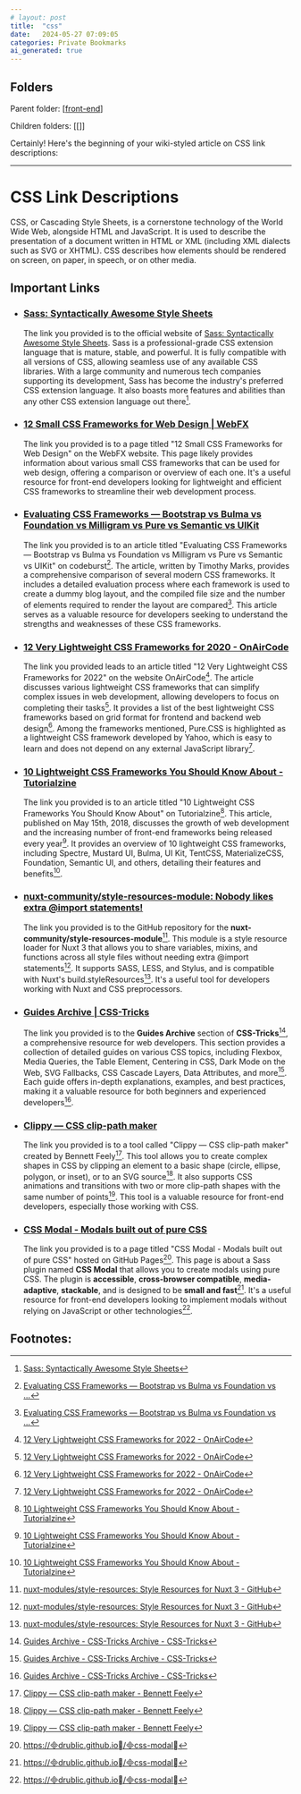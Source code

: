 ```yaml
---
# layout: post
title:  "css"
date:   2024-05-27 07:09:05
categories: Private Bookmarks
ai_generated: true
---
```



## Folders
Parent folder: [[front-end]]

Children folders: [[]]

Certainly! Here's the beginning of your wiki-styled article on CSS link descriptions:

---

# CSS Link Descriptions

CSS, or Cascading Style Sheets, is a cornerstone technology of the World Wide Web, alongside HTML and JavaScript. It is used to describe the presentation of a document written in HTML or XML (including XML dialects such as SVG or XHTML). CSS describes how elements should be rendered on screen, on paper, in speech, or on other media.

## Important Links

- ### [Sass: Syntactically Awesome Style Sheets](https://sass-lang.com/)

	The link you provided is to the official website of [Sass: Syntactically Awesome Style Sheets](^1^). Sass is a professional-grade CSS extension language that is mature, stable, and powerful. It is fully compatible with all versions of CSS, allowing seamless use of any available CSS libraries. With a large community and numerous tech companies supporting its development, Sass has become the industry's preferred CSS extension language. It also boasts more features and abilities than any other CSS extension language out there[^1-1].

	[^1-1]: [Sass: Syntactically Awesome Style Sheets](https://sass-lang.com/)

	[^1-2]: [Sass: Syntactically Awesome Style Sheets](https://sass-lang.com/)

- ### [12 Small CSS Frameworks for Web Design | WebFX](https://www.webfx.com/blog/web-design/small-css-frameworks/)

	The link you provided is to a page titled "12 Small CSS Frameworks for Web Design" on the WebFX website. This page likely provides information about various small CSS frameworks that can be used for web design, offering a comparison or overview of each one. It's a useful resource for front-end developers looking for lightweight and efficient CSS frameworks to streamline their web development process.

- ### [Evaluating CSS Frameworks — Bootstrap vs Bulma vs Foundation vs Milligram vs Pure vs Semantic vs UIKit](https://codeburst.io/evaluating-css-frameworks-bulma-vs-foundation-vs-milligram-vs-pure-vs-semantic-vs-uikit-503883bd25a3)

	The link you provided is to an article titled "Evaluating CSS Frameworks — Bootstrap vs Bulma vs Foundation vs Milligram vs Pure vs Semantic vs UIKit" on codeburst[^3-1]. The article, written by Timothy Marks, provides a comprehensive comparison of several modern CSS frameworks. It includes a detailed evaluation process where each framework is used to create a dummy blog layout, and the compiled file size and the number of elements required to render the layout are compared[^3-1]. This article serves as a valuable resource for developers seeking to understand the strengths and weaknesses of these CSS frameworks.

	[^3-1]: [Evaluating CSS Frameworks — Bootstrap vs Bulma vs Foundation vs ...](https://codeburst.io/evaluating-css-frameworks-bulma-vs-foundation-vs-milligram-vs-pure-vs-semantic-vs-uikit-503883bd25a3)

- ### [12 Very Lightweight CSS Frameworks for 2020 - OnAirCode](https://onaircode.com/css-lightweight-frameworks/)

	The link you provided leads to an article titled "12 Very Lightweight CSS Frameworks for 2022" on the website OnAirCode[^4-1]. The article discusses various lightweight CSS frameworks that can simplify complex issues in web development, allowing developers to focus on completing their tasks[^4-1]. It provides a list of the best lightweight CSS frameworks based on grid format for frontend and backend web design[^4-1]. Among the frameworks mentioned, Pure.CSS is highlighted as a lightweight CSS framework developed by Yahoo, which is easy to learn and does not depend on any external JavaScript library[^4-1].

	[^4-1]: [12 Very Lightweight CSS Frameworks for 2022 - OnAirCode](https://onaircode.com/css-lightweight-frameworks/)

- ### [10 Lightweight CSS Frameworks You Should Know About - Tutorialzine](https://tutorialzine.com/2018/05/10-lightweight-css-frameworks-you-should-know-about)

	The link you provided is to an article titled "10 Lightweight CSS Frameworks You Should Know About" on Tutorialzine[^5-1]. This article, published on May 15th, 2018, discusses the growth of web development and the increasing number of front-end frameworks being released every year[^5-1]. It provides an overview of 10 lightweight CSS frameworks, including Spectre, Mustard UI, Bulma, UI Kit, TentCSS, MaterializeCSS, Foundation, Semantic UI, and others, detailing their features and benefits[^5-1].

	[^5-1]: [10 Lightweight CSS Frameworks You Should Know About - Tutorialzine](https://tutorialzine.com/2018/05/10-lightweight-css-frameworks-you-should-know-about)

- ### [nuxt-community/style-resources-module: Nobody likes extra @import statements!](https://github.com/nuxt-community/style-resources-module)

	The link you provided is to the GitHub repository for the **nuxt-community/style-resources-module**[^6-1]. This module is a style resource loader for Nuxt 3 that allows you to share variables, mixins, and functions across all style files without needing extra @import statements[^6-1]. It supports SASS, LESS, and Stylus, and is compatible with Nuxt's build.styleResources[^6-1]. It's a useful tool for developers working with Nuxt and CSS preprocessors.

	[^6-1]: [nuxt-modules/style-resources: Style Resources for Nuxt 3 - GitHub](https://github.com/nuxt-modules/style-resources)

- ### [Guides Archive | CSS-Tricks](https://css-tricks.com/guides/)

	The link you provided is to the **Guides Archive** section of **CSS-Tricks**[^7-1], a comprehensive resource for web developers. This section provides a collection of detailed guides on various CSS topics, including Flexbox, Media Queries, the Table Element, Centering in CSS, Dark Mode on the Web, SVG Fallbacks, CSS Cascade Layers, Data Attributes, and more[^7-1]. Each guide offers in-depth explanations, examples, and best practices, making it a valuable resource for both beginners and experienced developers[^7-1].

	[^7-1]: [Guides Archive - CSS-Tricks Archive - CSS-Tricks](https://css-tricks.com/guides/)

- ### [Clippy — CSS clip-path maker](https://bennettfeely.com/clippy/)

	The link you provided is to a tool called "Clippy — CSS clip-path maker" created by Bennett Feely[^8-1]. This tool allows you to create complex shapes in CSS by clipping an element to a basic shape (circle, ellipse, polygon, or inset), or to an SVG source[^8-1]. It also supports CSS animations and transitions with two or more clip-path shapes with the same number of points[^8-1]. This tool is a valuable resource for front-end developers, especially those working with CSS.

	[^8-1]: [Clippy — CSS clip-path maker - Bennett Feely](https://bennettfeely.com/clippy/)

- ### [CSS Modal - Modals built out of pure CSS](https://drublic.github.io/css-modal/#!)

	The link you provided is to a page titled "CSS Modal - Modals built out of pure CSS" hosted on GitHub Pages[^9-1]. This page is about a Sass plugin named **CSS Modal** that allows you to create modals using pure CSS. The plugin is **accessible**, **cross-browser compatible**, **media-adaptive**, **stackable**, and is designed to be **small and fast**[^9-1]. It's a useful resource for front-end developers looking to implement modals without relying on JavaScript or other technologies[^9-1].

	[^9-1]: [https://drublic.github.io/css-modal](https://drublic.github.io/css-modal/)

## Footnotes:


[//begin]: # "Autogenerated link references for markdown compatibility"
[front-end]: front-end.md "Front end"
[//end]: # "Autogenerated link references"